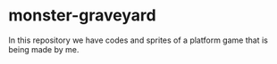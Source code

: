 # monster-graveyard
 In this repository we have codes and sprites of a platform game that is being made by me.
